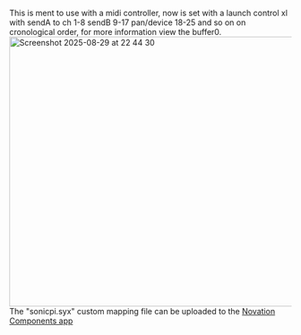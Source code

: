 This is ment to use with a midi controller, now is set with a launch control xl with sendA to ch 1-8 sendB 9-17 pan/device 18-25 and so on on cronological order, for more information view the buffer0.
<img width="535" height="482" alt="Screenshot 2025-08-29 at 22 44 30" src="https://github.com/user-attachments/assets/89561a08-d34c-4f20-acf3-9d10b04dd549" />
The "sonicpi.syx" custom mapping file can be uploaded to the <a href= https://components.novationmusic.com/>Novation Components app </a>
